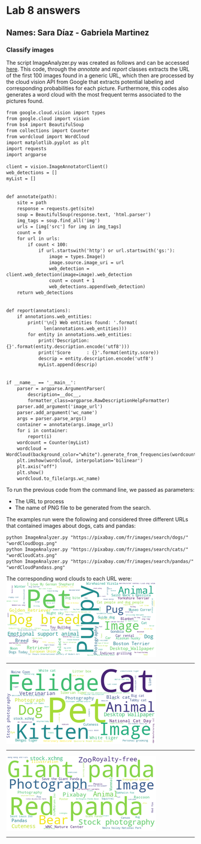 # Lab 8 answers

## Names: Sara Díaz - Gabriela Martinez

### Classify images

The script ImageAnalyzer.py was created as follows and can be accessed [here](https://github.com/mgmartinezl/CLOUD-COMPUTING-CLASS-2019/blob/master/Labs-solutions/Lab8/cloud-vision/ImageAnalyzer.py). This code, through the _annotate_ and _report_ classes extracts the URL of the first 100 images found in a generic URL, which then are processed by the cloud vision API from Google that extracts potential labeling and corresponding probabilities for each picture. Furthermore, this codes also generates a word cloud with the most frequent terms associated to the pictures found.

```
from google.cloud.vision import types
from google.cloud import vision
from bs4 import BeautifulSoup
from collections import Counter
from wordcloud import WordCloud
import matplotlib.pyplot as plt
import requests
import argparse

client = vision.ImageAnnotatorClient()
web_detections = []
myList = []


def annotate(path):
    site = path
    response = requests.get(site)
    soup = BeautifulSoup(response.text, 'html.parser')
    img_tags = soup.find_all('img')
    urls = [img['src'] for img in img_tags]
    count = 0
    for url in urls:
        if count < 100:
            if url.startswith('http') or url.startswith('gs:'):
                image = types.Image()
                image.source.image_uri = url
                web_detection = client.web_detection(image=image).web_detection
                count = count + 1
                web_detections.append(web_detection)
    return web_detections


def report(annotations):
    if annotations.web_entities:
        print('\n{} Web entities found: '.format(
              len(annotations.web_entities)))
        for entity in annotations.web_entities:
            print('Description: {}'.format(entity.description.encode('utf8')))
            print('Score      : {}'.format(entity.score))
            descrip = entity.description.encode('utf8')
            myList.append(descrip)


if __name__ == '__main__':
    parser = argparse.ArgumentParser(
        description=__doc__,
        formatter_class=argparse.RawDescriptionHelpFormatter)
    parser.add_argument('image_url')
    parser.add_argument('wc_name')
    args = parser.parse_args()
    container = annotate(args.image_url)
    for i in container:
        report(i)
    wordcount = Counter(myList)
    wordcloud = WordCloud(background_color="white").generate_from_frequencies(wordcount)
    plt.imshow(wordcloud, interpolation='bilinear')
    plt.axis("off")
    plt.show()
    wordcloud.to_file(args.wc_name)
```

To run the previous code from the command line, we passed as parameters:
* The URL to process
* The name of PNG file to be generated from the search.

The examples run were the following and considered three different URLs that contained images about dogs, cats and pandas:  
```
python ImageAnalyzer.py "https://pixabay.com/fr/images/search/dogs/" "wordCloudDogs.png"
python ImageAnalyzer.py "https://pixabay.com/fr/images/search/cats/" "wordCloudCats.png"
python ImageAnalyzer.py "https://pixabay.com/fr/images/search/pandas/" "wordCloudPandass.png"
```

The corresponding word clouds to each URL were:  
![Dogs](https://github.com/mgmartinezl/CLOUD-COMPUTING-CLASS-2019/blob/master/Labs-solutions/Lab8/cloud-vision/wordCloudDogs.png)
***
![Cats](https://github.com/mgmartinezl/CLOUD-COMPUTING-CLASS-2019/blob/master/Labs-solutions/Lab8/cloud-vision/wordCloudCats.png)  
***
![Pandas](https://github.com/mgmartinezl/CLOUD-COMPUTING-CLASS-2019/blob/master/Labs-solutions/Lab8/cloud-vision/wordCloudPandas.png)  
***
